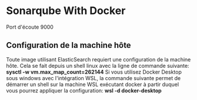 # Sonarqube With Docker
Port d'écoute 9000
## Configuration de la machine hôte
Toute image utilisant ElasticSearch requiert une configuration de la machine hôte.
Cela se fait depuis un shell linux avec la ligne de commande suivante:
    **sysctl -w vm.max_map_count=262144**
Si vous utilisez Docker Desktop sous windows avec l'intégration WSL, la commande suivante permet de démarrer un shell sur la machine WSL exécutant docker à partir duquel vous pourrez appliquer la configuration:
    **wsl -d docker-desktop**